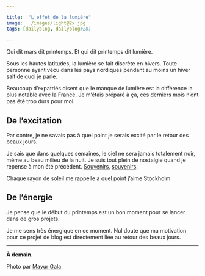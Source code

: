 ```yaml
---

title:  "L'effet de la lumière"
image:   /images/light@2x.jpg
tags: [dailyblog, dailyblog#28]
    
---
```


Qui dit mars dit printemps. Et qui dit printemps dit lumière.

Sous les hautes latitudes, la lumière se fait discrète en hivers. Toute personne ayant vécu dans les pays nordiques pendant au moins un hiver sait de quoi je parle.

Beaucoup d’expatriés disent que le manque de lumière est la différence la plus notable avec la France. Je m’étais préparé à ça, ces derniers mois n’ont pas été trop durs pour moi.

## De l’excitation

Par contre, je ne savais pas à quel point je serais excité par le retour des beaux jours.

Je sais que dans quelques semaines, le ciel ne sera jamais totalement noir, même au beau milieu de la nuit. Je suis tout plein de nostalgie quand je repense à mon été précédent. [Souvenirs](/un-mois-en-suede), [souvenirs](/6-month-in-sweden).

Chaque rayon de soleil me rappelle à quel point j’aime Stockholm.

## De l’énergie

Je pense que le début du printemps est un bon moment pour se lancer dans de gros projets.

Je me sens très énergique en ce moment. Nul doute que ma motivation pour ce projet de blog est directement liée au retour des beaux jours.

____

**À demain.**

Photo par [Mayur Gala](https://unsplash.com/mayurgala).